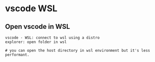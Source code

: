 # vscode WSL

## Open vscode in WSL

```
vscode - WSL: connect to wsl using a distro
explorer: open folder in wsl

# you can open the host directory in wsl environment but it's less performant.
```

